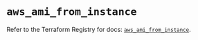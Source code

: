 # `aws_ami_from_instance`

Refer to the Terraform Registry for docs: [`aws_ami_from_instance`](https://registry.terraform.io/providers/hashicorp/aws/5.36.0/docs/resources/ami_from_instance).
